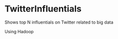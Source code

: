 TwitterInfluentials
===================

Shows top N influentials on Twitter related to big data

Using Hadoop


